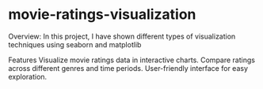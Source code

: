 # movie-ratings-visualization
Overview:
In this project, I have shown different types of visualization techniques using seaborn and matplotlib

Features
Visualize movie ratings data in interactive charts.
Compare ratings across different genres and time periods.
User-friendly interface for easy exploration.
